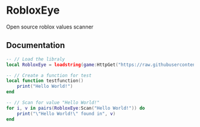 # RobloxEye
Open source roblox values scanner
## Documentation
```lua
-- // Load the libraly
local RobloxEye = loadstring(game:HttpGet("https://raw.githubusercontent.com/GrblxHOfficial/RobloxEye/main/source.lua"))()

-- // Create a function for test
local function testfunction()
    print("Hello World!")  
end

-- // Scan for value "Hello World!"
for i, v in pairs(RobloxEye:Scan("Hello World!")) do
    print("\"Hello World!\" found in", v)
end
```
